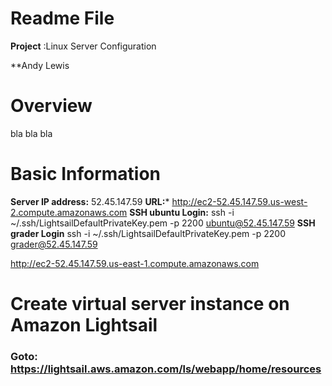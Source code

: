 # Readme File

**Project** :Linux Server Configuration

**Andy Lewis

# Overview
bla bla bla

# Basic Information
**Server IP address:**  52.45.147.59
**URL:***   http://ec2-52.45.147.59.us-west-2.compute.amazonaws.com
**SSH ubuntu Login:**  ssh -i ~/.ssh/LightsailDefaultPrivateKey.pem -p 2200 ubuntu@52.45.147.59
**SSH grader Login**  ssh -i ~/.ssh/LightsailDefaultPrivateKey.pem -p 2200 grader@52.45.147.59

http://ec2-52.45.147.59.us-east-1.compute.amazonaws.com

# Create virtual server instance on Amazon Lightsail
### Goto:  https://lightsail.aws.amazon.com/ls/webapp/home/resources

